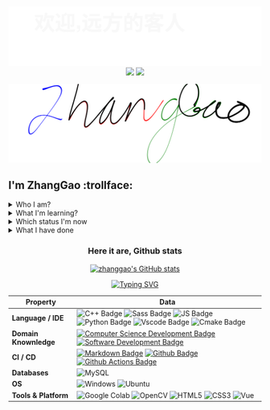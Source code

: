 <div style="width:inherit;" align="center" href="https://github.com/Henu-ZhangGao">
  <img src="./assets/hello.svg" stygit le="width:100%;">
 </div>
 <div style="width:100%;padding:auto" align="center" href="https://github.com/Henu-ZhangGao">
  <img src="https://img.shields.io/badge/Henu--ZhangGao-github-blue?style=for-the-badge&logo=github">
  <img src="https://img.shields.io/badge/ZhangGao-gitee-red?style=for-the-badge&logo=gitee">
 </div>

[![hello-github](https://raw.githubusercontent.com/Henu-ZhangGao/Henu-ZhangGao/main/assets/zhanggao.svg)](https://www.calligrapher.ai/)

## I'm ZhangGao :trollface:

<details><summary>Who I am?</summary>
<p>
 
**I'm a ordinary C++ engingeer, a UI designer.** :+1:
</p>
</details>

<details><summary>What I'm learning?</summary>
<p>
 
 Federated Learning
</p>
</details>

<details><summary>Which status I'm now</summary>
<p>
 
Working👩‍💻
</p>
</details>

<details><summary>What I have done</summary>
<p style="font-size:22px;">
 
Nothing, just few Wechat miniprograms or command line utilities.🐱‍💻
</p>
</details>


<div align="center">
 
 ### Here it are, Github stats
 
[![zhanggao's GitHub stats](https://github-readme-stats.vercel.app/api?username=henu-zhanggao&show_icons=true&theme=synthwave)](https://github.com/henu-zhanggao)

</div>

<div align="center">

[![Typing SVG](https://readme-typing-svg.demolab.com/?lines=There+are+repos+I+wanna+recommend;for+you+to+collaborate+togather)](https://git.io/typing-svg)


| Property | Data |
|----------|------|
| **Language / IDE** | ![C++ Badge](https://img.shields.io/badge/-C++-3776AB?style=flat&logo=Cplusplus&logoColor=white) ![Sass Badge](https://img.shields.io/badge/-Sass-3776AB?style=flat&logo=sass&logoColor=white) ![JS Badge](https://img.shields.io/badge/-JavaScript-3776AB?style=flat&logo=JavaScript&logoColor=white) ![Python Badge](https://img.shields.io/badge/-Python-3776AB?style=flat&logo=Python&logoColor=white) ![Vscode Badge](https://img.shields.io/badge/-Vscode-3776AB?style=flat&logo=visualstudiocode&logoColor=white) ![Cmake Badge](https://img.shields.io/badge/-Cmake-3776AB?style=flat&logo=cmake&logoColor=white) |
| **Domain Knownledge** | [![Computer Science Development Badge](https://img.shields.io/badge/-Computer%20Science-FAB040?style=flat&logoColor=white)](https://github.com/search?q=user%3AHenu-ZhangGao&type=Repositories) [![Software Development Badge](https://img.shields.io/badge/-Software%20Development-FF6600?style=flat&logoColor=white)](https://github.com/search?q=user%3AHenu-ZhangGao&type=Repositories) |
| **CI / CD** | [![Markdown Badge](https://img.shields.io/badge/-Markdown-2088FF?style=flat&logo=Markdown&logoColor=white)](https://github.com/Henu-ZhangGao/Henu-ZhangGao) [![Github Badge](https://img.shields.io/badge/-Github%20-2088FF?style=flat&logo=Github&logoColor=white)](https://github.com/Henu-ZhangGao/Henu-ZhangGao) [![Github Actions Badge](https://img.shields.io/badge/-Git%20-2088FF?style=flat&logo=Git&logoColor=white)](https://github.com/Henu-ZhangGao/Henu-ZhangGao) |
| **Databases** | <img alt="MySQL" src="https://img.shields.io/badge/-MySQL-black?style=for-the-badge&logo=Mysql&logoColor=white" data-canonical-src="https://img.shields.io/badge/MySQL-%2300f.svg?logo=mysql&amp;logoColor=white" style="max-width: 100%;"> |
| **OS** | <img src="https://img.shields.io/badge/-Windows-black?style=flat-square&logo=windows&logoColor=blue" alt="Windows" data-canonical-src="https://img.shields.io/badge/-Windows-black?style=flat-square&amp;logo=windows&amp;logoColor=blue" style="max-width: 100%;"> <img src="https://img.shields.io/badge/-Ubuntu-black?style=flat-square&amp;logo=ubuntu" alt="Ubuntu" data-canonical-src="https://img.shields.io/badge/-Ubuntu-black?style=flat-square&amp;logo=ubuntu" style="max-width: 100%;"> |
| **Tools & Platform** | ![Google Colab](https://img.shields.io/badge/Colab-F9AB00?style=for-the-badge&logo=googlecolab&color=525252) ![OpenCV](https://img.shields.io/badge/OpenCV-27338e?style=for-the-badge&logo=OpenCV&logoColor=white) ![HTML5](https://img.shields.io/badge/HTML5-E34F26?style=for-the-badge&logo=html5&logoColor=white) ![CSS3](https://img.shields.io/badge/CSS3-1572B6?style=for-the-badge&logo=css3&logoColor=white) ![Vue](https://img.shields.io/badge/vue-1572B6?style=for-the-badge&logo=vue.js&logoColor=white) |

</div>



<!---
Henu-ZhangGao/Henu-ZhangGao is a ✨ special ✨ repository because its `README.md` (this file) appears on your GitHub profile.
You can click the Preview link to take a look at your changes.
--->
